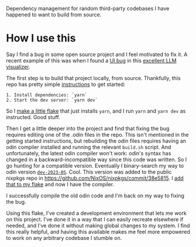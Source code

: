 Dependency management for random third-party codebases I have happened to want to build from source.

# How I use this

Say I find a bug in some open source project and I feel motivated to fix it. A recent example of this was when I found a [UI bug](https://github.com/bbycroft/llm-viz/pull/22) in this [excellent LLM visualizer](https://bbycroft.net/llm).

The first step is to build that project locally, from source. Thankfully, this repo has pretty simple [instructions](https://github.com/bbycroft/llm-viz/blob/0b6dbbb5a397416a0f128af2b2cddd8a1e0c7cbb/README.md#running-locally) to get started:

    1. Install dependencies: `yarn`
    2. Start the dev server: `yarn dev`

So I [make a little flake](https://github.com/jeremyschlatter/flakes/commit/da40f31) that just installs `yarn`, and I run `yarn` and `yarn dev` as instructed. Good stuff.

Then I get a little deeper into the project and find that fixing the bug requires editing one of the .odin files in the repo. This isn't mentioned in the getting started instructions, but rebuilding the odin files requires having an odin compiler installed and running the relevant `build.sh` script. And unfortunately, the latest odin compiler won't work: odin's syntax has changed in a backward-incompatible way since this code was written. So I go hunting for a compatible version. Eventually I binary-search my way to odin version [`dev-2023-05`](https://github.com/odin-lang/Odin/releases/tag/dev-2023-05). Cool. This version was added to the public nixpkgs repo in https://github.com/NixOS/nixpkgs/commit/38e5815. I [add that to my flake](https://github.com/jeremyschlatter/flakes/commit/ffaf4ad) and now I have the compiler.

I successfully compile the old odin code and I'm back on my way to fixing the bug.

Using this flake, I've created a development environment that lets me work on this project. I've done it in a way that I can easily recreate elsewhere if needed, and I've done it without making global changes to my system. I find this really helpful, and having this available makes me feel more empowered to work on any arbitrary codebase I stumble on.
